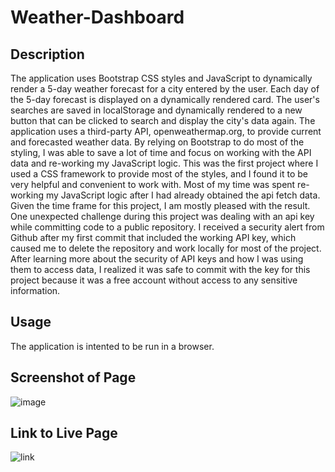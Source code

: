 # Weather-Dashboard

## Description
The application uses Bootstrap CSS styles and JavaScript to dynamically render a 5-day weather forecast for a city entered by the user. Each day of the 5-day forecast is displayed on a dynamically rendered card. The user's searches are saved in localStorage and dynamically rendered to a new button that can be clicked to search and display the city's data again. The application uses a third-party API, openweathermap.org, to provide current and forecasted weather data. 
By relying on Bootstrap to do most of the styling, I was able to save a lot of time and focus on working with the API data and re-working my JavaScript logic. This was the first project where I used a CSS framework to provide most of the styles, and I found it to be very helpful and convenient to work with. Most of my time was spent re-working my JavaScript logic after I had already obtained the api fetch data. Given the time frame for this project, I am mostly pleased with the result. 
One unexpected challenge during this project was dealing with an api key while committing code to a public repository. I received a security alert from Github after my first commit that included the working API key, which caused me to delete the repository and work locally for most of the project. After learning more about the security of API keys and how I was using them to access data, I realized it was safe to commit with the key for this project because it was a free account without access to any sensitive information.  

## Usage
The application is intented to be run in a browser. 

## Screenshot of Page
![image](/images/weather-dashboard-snip_.jpg)

## Link to Live Page 
![link](https://digitalscribe53.github.io/Weather-Dashboard/) 




